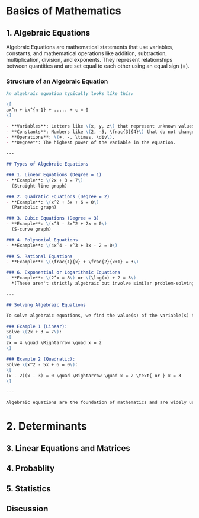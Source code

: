 # Basics of Mathematics

## 1. Algebraic Equations

Algebraic Equations are mathematical statements that use variables, constants, and mathematical operations like addition, 
subtraction, multiplication, division, and exponents. They represent relationships between quantities and are set equal 
to each other using an equal sign (=).

### Structure of an Algebraic Equation

```markdown
An algebraic equation typically looks like this:

\[
ax^n + bx^{n-1} + ..... + c = 0
\]

- **Variables**: Letters like \(x, y, z\) that represent unknown values.
- **Constants**: Numbers like \(2, -5, \frac{3}{4}\) that do not change.
- **Operations**: \(+, -, \times, \div\).
- **Degree**: The highest power of the variable in the equation.

---

## Types of Algebraic Equations

### 1. Linear Equations (Degree = 1)
- **Example**: \(2x + 3 = 7\)  
  (Straight-line graph)

### 2. Quadratic Equations (Degree = 2)
- **Example**: \(x^2 + 5x + 6 = 0\)  
  (Parabolic graph)

### 3. Cubic Equations (Degree = 3)
- **Example**: \(x^3 - 3x^2 + 2x = 0\)  
  (S-curve graph)

### 4. Polynomial Equations
- **Example**: \(4x^4 - x^3 + 3x - 2 = 0\)

### 5. Rational Equations
- **Example**: \(\frac{1}{x} + \frac{2}{x+1} = 3\)

### 6. Exponential or Logarithmic Equations
- **Example**: \(2^x = 8\) or \(\log(x) + 2 = 3\)  
  *(These aren't strictly algebraic but involve similar problem-solving techniques.)*

---

## Solving Algebraic Equations

To solve algebraic equations, we find the value(s) of the variable(s) that satisfy the equation.

### Example 1 (Linear):
Solve \(2x + 3 = 7\):
\[
2x = 4 \quad \Rightarrow \quad x = 2
\]

### Example 2 (Quadratic):
Solve \(x^2 - 5x + 6 = 0\):
\[
(x - 2)(x - 3) = 0 \quad \Rightarrow \quad x = 2 \text{ or } x = 3
\]

---

Algebraic equations are the foundation of mathematics and are widely used in physics, engineering, finance, and many other fields!
```
# 2. Determinants

## 3. Linear Equations and Matrices

## 4. Probablity

## 5. Statistics

## Discussion